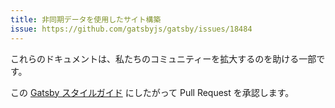 ```yaml
---
title: 非同期データを使用したサイト構築
issue: https://github.com/gatsbyjs/gatsby/issues/18484
---
```


これらのドキュメントは、私たちのコミュニティーを拡大するのを助ける一部です。

この [Gatsby スタイルガイド](/contributing/gatsby-style-guide/) にしたがって Pull Request を承認します。

